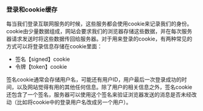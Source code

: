 ### 登录和cookie缓存

每当我们登录互联网服务的时候，这些服务都会使用cookie来记录我们的身份。cookie由少量数据组成，网站会要求我们的浏览器存储这些数据，并在每次服务器请求发送时将这些数据传回给服务器。对于用来登录的cookie，有两种常见的方式可以将登录信息存储在cookie里面：

* 签名【signed】cookie
* 令牌【token】cookie

签名cookie通常会存储用户名，可能还有用户ID，用户最后一次登录成功的时间，以及网站觉得有用的其他任何信息。除了用户的相关信息之外，签名cookie还包含了一个签名，服务器可以使用这个签名来验证浏览器发送的消息是否未经改动（比如将cookie中的登录用户名改成另一个用户）。



